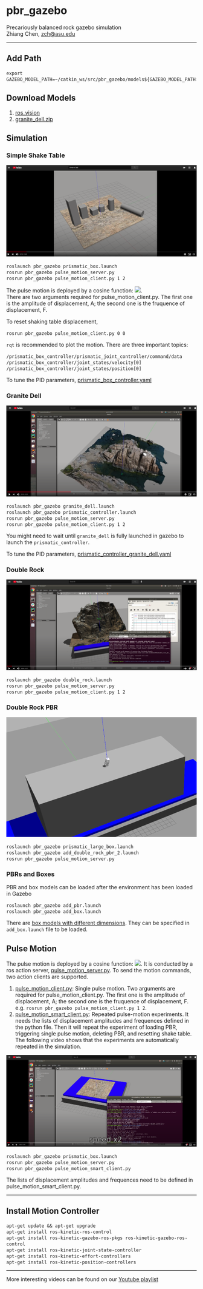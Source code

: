 # pbr_gazebo
Precariously balanced rock gazebo simulation  
Zhiang Chen, zch@asu.edu

---
## Add Path
```
export GAZEBO_MODEL_PATH=~/catkin_ws/src/pbr_gazebo/models${GAZEBO_MODEL_PATH:+:${GAZEBO_MODEL_PATH}}$
```
## Download Models
1. [ros_vision](https://github.com/ZhiangChen/ros_vision)
2. [granite_dell.zip](https://download.openuas.us/granite_dell.zip)

## Simulation
### Simple Shake Table
[![Video](./doc/simple_shaking_table.png)](https://www.youtube.com/watch?v=8tYpVeeXM_s&t=10s)
```
roslaunch pbr_gazebo prismatic_box.launch
rosrun pbr_gazebo pulse_motion_server.py
rosrun pbr_gazebo pulse_motion_client.py 1 2
```
The pulse motion is deployed by a cosine function: <img src="https://render.githubusercontent.com/render/math?math=d = A-Acos(2\pi F t)">.  
There are two arguments required for pulse_motion_client.py. The first one is the amplitude of displacement, A; the second one is the fruquence of displacement, F. 

To reset shaking table displacement,
```
rosrun pbr_gazebo pulse_motion_client.py 0 0
```

`rqt` is recommended to plot the motion. There are three important topics:
```
/prismatic_box_controller/prismatic_joint_controller/command/data
/prismatic_box_controller/joint_states/velocity[0]
/prismatic_box_controller/joint_states/position[0]
```

To tune the PID parameters, [prismatic_box_controller.yaml](https://github.com/DREAMS-lab/pbr_gazebo/blob/master/config/prismatic_box_controller.yaml)


### Granite Dell
[![Video](./doc/granite_dell.png)](https://www.youtube.com/watch?v=9lwKEj10frs)
```
roslaunch pbr_gazebo granite_dell.launch
roslaunch pbr_gazebo prismatic_controller.launch
rosrun pbr_gazebo pulse_motion_server.py
rosrun pbr_gazebo pulse_motion_client.py 1 2
```
You might need to wait until `granite_dell` is fully launched in gazebo to launch the `prismatic_controller`.

To tune the PID parameters, [prismatic_controller_granite_dell.yaml](https://github.com/DREAMS-lab/pbr_gazebo/blob/master/config/prismatic_controller_granite_dell.yaml)

### Double Rock
[![Video](./doc/double_rock.png)](https://www.youtube.com/watch?v=A3oJDmryM5A)

```
roslaunch pbr_gazebo double_rock.launch
rosrun pbr_gazebo pulse_motion_server.py
rosrun pbr_gazebo pulse_motion_client.py 1 2
```

### Double Rock PBR
![double rock pbr](./doc/double_rock_pbr.png)
```buildoutcfg
roslaunch pbr_gazebo prismatic_large_box.launch
roslaunch pbr_gazebo add_double_rock_pbr_2.launch
rosrun pbr_gazebo pulse_motion_server.py
```

### PBRs and Boxes
PBR and box models can be loaded after the environment has been loaded in Gazebo
```
roslaunch pbr_gazebo add_pbr.launch
roslaunch pbr_gazebo add_box.launch
```
There are [box models with different dimensions](https://github.com/DREAMS-lab/pbr_gazebo/tree/master/models/rock_models). They can be specified in `add_box.launch` file to be loaded.

## Pulse Motion
The pulse motion is deployed by a cosine function: <img src="https://render.githubusercontent.com/render/math?math=d = A-Acos(2\pi F t)">. It is conducted by a ros action server, [pulse_motion_server.py](https://github.com/DREAMS-lab/pbr_gazebo/blob/master/src/pulse_motion_server.py). To send the motion commands, two action clients are supported. 
1. [pulse_motion_client.py](https://github.com/DREAMS-lab/pbr_gazebo/blob/master/src/pulse_motion_client.py): Single pulse motion. Two arguments are required for pulse_motion_client.py. The first one is the amplitude of displacement, A; the second one is the fruquence of displacement, F. e.g. `rosrun pbr_gazebo pulse_motion_client.py 1 2`.
2. [pulse_motion_smart_client.py](https://github.com/DREAMS-lab/pbr_gazebo/blob/master/src/pulse_motion_smart_client.py): Repeated pulse-motion experiments. It needs the lists of displacement amplitudes and frequences defined in the python file. Then it will repeat the experiment of loading PBR, triggering single pulse motion, deleting PBR, and resetting shake table. The following video shows that the experiments are automatically repeated in the simulation. 

[![Video](./doc/smart_client.png)](https://www.youtube.com/watch?v=XEWoWZ7U458)

```
roslaunch pbr_gazebo prismatic_box.launch
rosrun pbr_gazebo pulse_motion_server.py
rosrun pbr_gazebo pulse_motion_smart_client.py
```
The lists of displacement amplitudes and frequences need to be defined in pulse_motion_smart_client.py.

---
## Install Motion Controller
```
apt-get update && apt-get upgrade
apt-get install ros-kinetic-ros-control
apt-get install ros-kinetic-gazebo-ros-pkgs ros-kinetic-gazebo-ros-control
apt-get install ros-kinetic-joint-state-controller
apt-get install ros-kinetic-effort-controllers
apt-get install ros-kinetic-position-controllers
```
---
More interesting videos can be found on our [Youtube playlist](https://www.youtube.com/playlist?list=PLQFQ6M344AWcVceGyqwvHDmvLtTxphPdQ)
